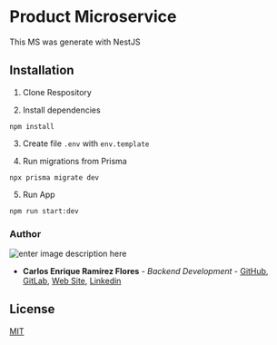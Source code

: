 # Product Microservice

This MS was generate with NestJS

## Installation

1. Clone Respository

2. Install dependencies

```
npm install
```

3. Create file `.env` with `env.template`

4. Run migrations from Prisma

```
npx prisma migrate dev
```

5. Run App

```
npm run start:dev
```

### Author

![enter image description here](https://avatars1.githubusercontent.com/u/6466769?s=170&v=4)

- **Carlos Enrique Ramírez Flores** - _Backend Development_ - [GitHub](https://github.com/linuxcarl), [GitLab](https://gitlab.com/linux-carl), [Web Site](https://www.carlosramirezflores.com), [Linkedin](https://www.linkedin.com/in/carlos-enrique-ram%C3%ADrez-flores/)

## License

[MIT](https://choosealicense.com/licenses/mit/)
